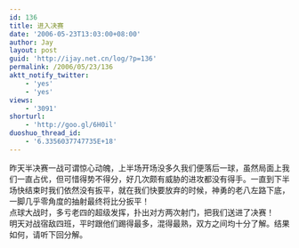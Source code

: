 ```yaml
---
id: 136
title: 进入决赛
date: '2006-05-23T13:03:00+08:00'
author: Jay
layout: post
guid: 'http://ijay.net.cn/log/?p=136'
permalink: /2006/05/23/136
aktt_notify_twitter:
    - 'yes'
    - 'yes'
views:
    - '3091'
shorturl:
    - 'http://goo.gl/6H0il'
duoshuo_thread_id:
    - '6.3356037747735E+18'
---
```


昨天半决赛一战可谓惊心动魄，上半场开场没多久我们便落后一球，虽然局面上我们一直占优，但可惜得势不得分，好几次颇有威胁的进攻都没有得手。一直到下半场快结束时我们依然没有扳平，就在我们快要放弃的时候，神勇的老八左路下底，一脚几乎零角度的抽射最终将比分扳平！<br />点球大战时，多亏老四的超级发挥，扑出对方两次射门，把我们送进了决赛！<br />明天对战宿敌四班，平时跟他们踢得最多，混得最熟，双方之间均十分了解。结果如何，请听下回分解。<br />